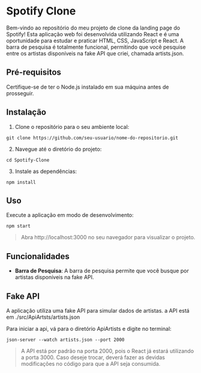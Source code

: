 # Spotify Clone
Bem-vindo ao repositório do meu projeto de clone da landing page do Spotify! Esta aplicação web foi desenvolvida utilizando React e é uma oportunidade para estudar e praticar HTML, CSS, JavaScript e React. A barra de pesquisa é totalmente funcional, permitindo que você pesquise entre os artistas disponíveis na fake API que criei, chamada artists.json.

## Pré-requisitos
Certifique-se de ter o Node.js instalado em sua máquina antes de prosseguir.

## Instalação
1. Clone o repositório para o seu ambiente local:
   
`git clone https://github.com/seu-usuario/nome-do-repositorio.git`

2. Navegue até o diretório do projeto:

`cd Spotify-Clone`

3. Instale as dependências:

`npm install`

## Uso
Execute a aplicação em modo de desenvolvimento:

`npm start`

> Abra http://localhost:3000 no seu navegador para visualizar o projeto.

## Funcionalidades
* __Barra de Pesquisa__: A barra de pesquisa permite que você busque por artistas disponíveis na fake API.

## Fake API
A aplicação utiliza uma fake API para simular dados de artistas. a API está em ./src/ApiArtsts/artists.json

Para iniciar a api, vá para o diretório ApiArtists e digite no terminal:

`json-server --watch artists.json --port 2000`
> A API está por padrão na porta 2000, pois o React já estará utilizando a porta 3000. Caso deseje trocar, deverá fazer as devidas modificações no código para que a API seja consumida.
